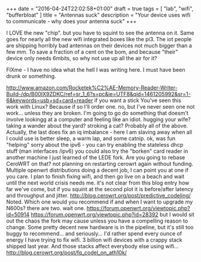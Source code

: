 +++
date = "2016-04-24T22:02:58+01:00"
draft = true
tags = [ "lab", "wifi", "bufferbloat" ]
title = "Antennas suck"
description = "Your device uses wifi to communicate - why does your antenna suck"
+++

I LOVE the new "chip". but you have to squint to see the antenna on it. Same goes for nearly all the new wifi integrated boxes like the pi3. The iot people are shipping horribly bad antennas on their devices not much bigger than a few mm. To save a fraction of a cent on the bom, and because "their" device only needs 6mbits, so why not use up all the air for it?

FIXme - I have no idea what the hell I was writing here. I must have 
been drunk or something.

http://www.amazon.com/Rocketek%C2%AE-Memory-Reader-Writer-Build-/dp/B00IX9ZDKC/ref=sr_1_6?s=pc&ie=UTF8&qid=1461205992&sr=1-6&keywords=usb+sd+card+reader
if you want a stick
You've seen this work with Linux?  Because if so I'll order one.
no, but I've never seen one not work... unless they are broken.
I'm going to go do something that doesm't involve lookingg at a computer and feeling like an idiot.
hugging your wife? taking a wander about the yard? stroking a cat?
Probably all of the above.
Actually, the last does fix an iq imbalance - here I am slaving away when all I could use is better sleep, a warm lap, and some catnip.
ok, was fun "helping"
sorry about the ipv6 - you can try enabling the stateless dhcp stuff (man interfaces /ipv6)
you could also try the "borken" card reader in another machine
I just learned of the LEDE fork.  Are you going to rebase CeroWRT on that?
not planning on restarting cerowrt again without funding. Multiple openwrt distributions doing a decent job, I can point you at one if you care.
I plan to finish fixing wifi, and then go live on a beach and wait until the next world crisis needs me.
it's not clear from this blog entry how far we've come, but if you squint at the second plot it is before/after latency and throughput and jitter.
http://blog.cerowrt.org/post/predictive_codeling/
Noted. Which one would you recommend if and when I want to upgrade my N600s?
there are two. wait one.
https://forum.openwrt.org/viewtopic.php?id=50914
https://forum.openwrt.org/viewtopic.php?id=28392
but I would sit out the chaos the fork may cause unless you have a compelling reason to change.
Some pretty decent new hardware is in the pipeline, but it's still too buggy to recommend...
and seriously... I'd rather spend every ounce of energy I have trying to fix wifi. 3 billion wifi devices with a crappy stack shipped last year. And those stacks affect everybody else using wifi...
http://blog.cerowrt.org/post/fq_codel_on_ath10k/
